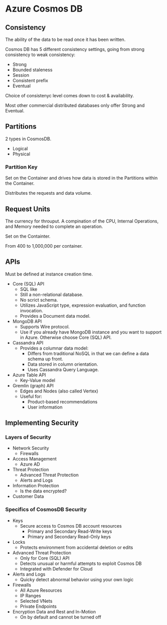 # Azure Cosmos DB

## Consistency

The ability of the data to be read once it has been written.

Cosmos DB has 5 different consistency settings, going from strong consistency to weak consistency:

- Strong
- Bounded staleness
- Session
- Consistent prefix
- Eventual

Choice of consistenyc level comes down to cost & availability.

Most other commercial distributed databases only offer Strong and Eventual.

## Partitions

2 types in CosmosDB.

- Logical
- Physical

### Partition Key

Set on the Container and drives how data is stored in the Partitions within the Container.

Distributes the requests and data volume.

## Request Units

The currency for throuput.  A compination of  the CPU, Internal Operations, and Memory needed to complete an operation.

Set on the Containter.

From 400 to 1,000,000 per container.

## APIs

Must be defined at instance creation time.

- Core (SQL) API
  - SQL like
  - Still a non-relational database.
  - No scrict schema.
  - Utilizes JavaScript type, expression evaluation, and function invocation.
  - Provides a Document data model.
- MongoDB API
  - Supports Wire protocol.
  - Use if you already have MongoDB instance and you want to support in Azure.  Otherwise choose Core (SQL) API.
- Cassandra API
  - Provides a columnar data model:
    - Differs from traditional NoSQL in that we can define a data schema up front.
    - Data stored in column orientation.
    - Uses Cassandra Query Language.
- Azure Table API
  - Key-Value model
- Gremlin (graph) API
  - Edges and Nodes (also called Vertex)
  - Useful for:
    - Product-based recommendations
    - User information

## Implementing Security

### Layers of Security

- Network Security
  - Firewalls
- Access Management
  - Azure AD
- Threat Protection
  - Advanced Threat Protection
  - Alerts and Logs
- Information Protection
  - Is the data encrypted?
- Customer Data

### Specifics of CosmosDB Security

- Keys
  - Secure access to Cosmos DB account resources
    - Primary and Secondary Read-Write keys
    - Primary and Secondary Read-Only keys
- Locks
  - Protects environment from accidental deletion or edits
- Advanced Threat Protection
  - Only for Core (SQL) API
  - Detects unusual or harmful attempts to exploit Cosmos DB
  - Integrated with Defender for Cloud
- Alerts and Logs
  - Quicky detect abnormal behavior using your own logic
- Firewalls
  - All Azure Resources
  - IP Ranges
  - Selected VNets
  - Private Endpoints
- Encryption Data and Rest and In-Motion
  - On by default and cannot be turned off

 
